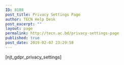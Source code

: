 ```yaml
---
ID: 8108
post_title: Privacy Settings Page
author: TECN Help Desk
post_excerpt: ""
layout: page
permalink: http://tecn.ac.bd/privacy-settings-page
published: true
post_date: 2019-02-07 23:29:58
---
```

[njt_gdpr_privacy_settings]